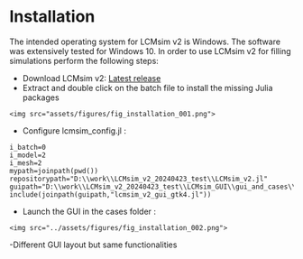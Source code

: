 # Installation 

The intended operating system for LCMsim v2 is Windows. The software was extensively tested for Windows 10. In order to use LCMsim v2 for filling simulations perform the following steps:
- Download LCMsim v2: [Latest release](../assets/LCMsim_v2_latestrelease.zip)
- Extract and double click on the batch file to install the missing Julia packages
```@raw html
<img src="assets/figures/fig_installation_001.png">
```
- Configure lcmsim_config.jl :
```
i_batch=0
i_model=2
i_mesh=2
mypath=joinpath(pwd())
repositorypath="D:\\work\\LCMsim_v2_20240423_test\\LCMsim_v2.jl"
guipath="D:\\work\\LCMsim_v2_20240423_test\\LCMsim_GUI\\gui_and_cases\\gui"
include(joinpath(guipath,"lcmsim_v2_gui_gtk4.jl"))
```
- Launch the GUI in the cases folder :
```@raw html
<img src="../assets/figures/fig_installation_002.png">
```
-Different GUI layout but same functionalities